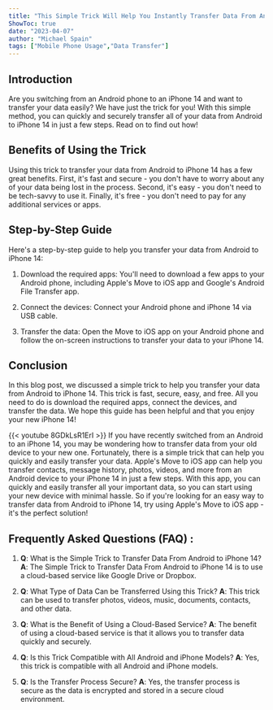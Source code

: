 ```yaml
---
title: "This Simple Trick Will Help You Instantly Transfer Data From Android to iPhone 14!"
ShowToc: true 
date: "2023-04-07"
author: "Michael Spain" 
tags: ["Mobile Phone Usage","Data Transfer"]
---
```

## Introduction 

Are you switching from an Android phone to an iPhone 14 and want to transfer your data easily? We have just the trick for you! With this simple method, you can quickly and securely transfer all of your data from Android to iPhone 14 in just a few steps. Read on to find out how!

## Benefits of Using the Trick

Using this trick to transfer your data from Android to iPhone 14 has a few great benefits. First, it's fast and secure - you don't have to worry about any of your data being lost in the process. Second, it's easy - you don't need to be tech-savvy to use it. Finally, it's free - you don't need to pay for any additional services or apps. 

## Step-by-Step Guide

Here's a step-by-step guide to help you transfer your data from Android to iPhone 14:

1. Download the required apps: You'll need to download a few apps to your Android phone, including Apple's Move to iOS app and Google's Android File Transfer app.

2. Connect the devices: Connect your Android phone and iPhone 14 via USB cable.

3. Transfer the data: Open the Move to iOS app on your Android phone and follow the on-screen instructions to transfer your data to your iPhone 14.

## Conclusion

In this blog post, we discussed a simple trick to help you transfer your data from Android to iPhone 14. This trick is fast, secure, easy, and free. All you need to do is download the required apps, connect the devices, and transfer the data. We hope this guide has been helpful and that you enjoy your new iPhone 14!

{{< youtube 8GDkLsR1ErI >}} 
If you have recently switched from an Android to an iPhone 14, you may be wondering how to transfer data from your old device to your new one. Fortunately, there is a simple trick that can help you quickly and easily transfer your data. Apple's Move to iOS app can help you transfer contacts, message history, photos, videos, and more from an Android device to your iPhone 14 in just a few steps. With this app, you can quickly and easily transfer all your important data, so you can start using your new device with minimal hassle. So if you're looking for an easy way to transfer data from Android to iPhone 14, try using Apple's Move to iOS app - it's the perfect solution!

## Frequently Asked Questions (FAQ) :
1. **Q**: What is the Simple Trick to Transfer Data From Android to iPhone 14?
**A**: The Simple Trick to Transfer Data From Android to iPhone 14 is to use a cloud-based service like Google Drive or Dropbox.

2. **Q**: What Type of Data Can be Transferred Using this Trick?
**A**: This trick can be used to transfer photos, videos, music, documents, contacts, and other data.

3. **Q**: What is the Benefit of Using a Cloud-Based Service?
**A**: The benefit of using a cloud-based service is that it allows you to transfer data quickly and securely.

4. **Q**: Is this Trick Compatible with All Android and iPhone Models?
**A**: Yes, this trick is compatible with all Android and iPhone models.

5. **Q**: Is the Transfer Process Secure?
**A**: Yes, the transfer process is secure as the data is encrypted and stored in a secure cloud environment.


